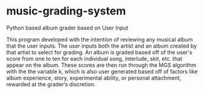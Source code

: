 # music-grading-system
Python based album grader based on User Input


This program developed with the intention of reviewing any musical album that the user inputs. The user inputs both the artist and an album created by that artist to select for grading. An album is graded based off of the user's score from one to ten for each individual song, interlude, skit, etc. that appear on the album. These scores are then run through the MGS algorithm with the the variable k, which is also user generated based off of factors like album experience, story, experimental ability, or personal attachment, rewarded at the grader’s discretion.

